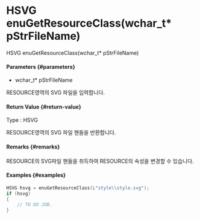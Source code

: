 # HSVG enuGetResourceClass\(wchar\_t\* pStrFileName\)

HSVG enuGetResourceClass\(wchar\_t\* pStrFileName\)

#### Parameters {#parameters}

* wchar\_t\* pStrFileName

RESOURCE영역의 SVG 파일을 입력합니다.

#### Return Value {#return-value}

Type : HSVG

RESOURCE영역의 SVG 파일 핸들을 반환합니다.

#### Remarks {#remarks}

RESOURCE의 SVG파일 핸들을 취득하여 RESOURCE의 속성을 변경할 수 있습니다.

#### Examples {#examples}

```cpp
HSVG hsvg = enuGetResourceClass(L"style\\style.svg");
if (hsvg)
{
    // TO DO JOB.
}
```



